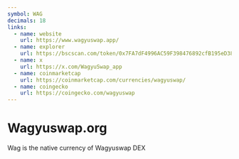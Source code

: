```yaml
---
symbol: WAG
decimals: 18
links:
  - name: website
    url: https://www.wagyuswap.app/
  - name: explorer
    url: https://bscscan.com/token/0x7FA7dF4996AC59F398476892cfB195eD38543520
  - name: x
    url: https://x.com/WagyuSwap_app
  - name: coinmarketcap
    url: https://coinmarketcap.com/currencies/wagyuswap/
  - name: coingecko
    url: https://coingecko.com/wagyuswap
---
```


# Wagyuswap.org

Wag is the native currency of Wagyuswap DEX
